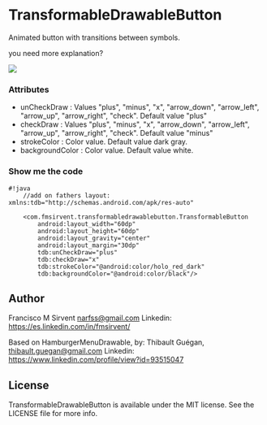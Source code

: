 TransformableDrawableButton
=================

Animated button with transitions between symbols.

you need more explanation?


![](https://raw.githubusercontent.com/Narfss/TransformableDrawableButton/master/buttoncrossmenudemosvg.gif)


### Attributes ###
* unCheckDraw : Values "plus", "minus", "x", "arrow_down", "arrow_left", "arrow_up", "arrow_right", "check". Default value "plus"
* checkDraw : Values "plus", "minus", "x", "arrow_down", "arrow_left", "arrow_up", "arrow_right", "check". Default value "minus"
* strokeColor : Color value. Default value dark gray.
* backgroundColor : Color value. Default value white.

### Show me the code ###

```
#!java
    //add on fathers layout: xmlns:tdb="http://schemas.android.com/apk/res-auto"

    <com.fmsirvent.transformabledrawablebutton.TransformableButton
        android:layout_width="60dp"
        android:layout_height="60dp"
        android:layout_gravity="center"
        android:layout_margin="30dp"
        tdb:unCheckDraw="plus"
        tdb:checkDraw="x"
        tdb:strokeColor="@android:color/holo_red_dark"
        tdb:backgroundColor="@android:color/black"/>

```

## Author

Francisco M Sirvent narfss@gmail.com
Linkedin: https://es.linkedin.com/in/fmsirvent/


Based on HamburgerMenuDrawable, by:
Thibault Guégan, thibault.guegan@gmail.com
Linkedin: https://www.linkedin.com/profile/view?id=93515047

## License

TransformableDrawableButton is available under the MIT license. See the LICENSE file for more info.
